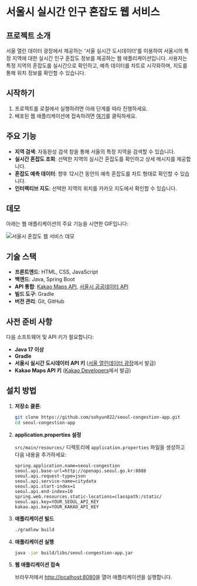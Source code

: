 # 서울시 실시간 인구 혼잡도 웹 서비스

## 프로젝트 소개

서울 열린 데이터 광장에서 제공하는 '서울 실시간 도시데이터'를 이용하여 서울시의 특정 지역에 대한 실시간 인구 혼잡도 정보를 제공하는 웹 애플리케이션입니다. 사용자는 특정 지역의 혼잡도를 실시간으로 확인하고, 예측 데이터를 차트로 시각화하며, 지도를 통해 위치 정보를 확인할 수 있습니다.

## 시작하기

1. 프로젝트를 로컬에서 실행하려면 아래 단계를 따라 진행하세요.
2. 배포된 웹 애플리케이션에 접속하려면 [여기](https://your-deployment-url.com)를 클릭하세요.

## 주요 기능

- **지역 검색**: 자동완성 검색 창을 통해 서울의 특정 지역을 검색할 수 있습니다.
- **실시간 혼잡도 조회**: 선택한 지역의 실시간 혼잡도를 확인하고 상세 메시지를 제공합니다.
- **혼잡도 예측 데이터**: 향후 12시간 동안의 예측 혼잡도를 차트 형태로 확인할 수 있습니다.
- **인터랙티브 지도**: 선택한 지역의 위치를 카카오 지도에서 확인할 수 있습니다.

## 데모
아래는 웹 애플리케이션의 주요 기능을 시연한 GIF입니다:

![서울시 혼잡도 웹 서비스 데모](https://github.com/user-attachments/assets/22249dea-d9b1-4ca2-a72c-563306e09037)

## 기술 스택

- **프론트엔드**: HTML, CSS, JavaScript
- **백엔드**: Java, Spring Boot
- **API 통합**: [Kakao Maps API](https://developers.kakao.com/), [서울시 공공데이터 API](https://data.seoul.go.kr/)
- **빌드 도구**: Gradle
- **버전 관리**: Git, GitHub

## 사전 준비 사항

다음 소프트웨어 및 API 키가 필요합니다:
- **Java 17 이상**
- **Gradle**
- **서울시 실시간 도시데이터 API 키** ([서울 열린데이터 광장](https://data.seoul.go.kr/)에서 발급)
- **Kakao Maps API 키** ([Kakao Developers](https://developers.kakao.com/)에서 발급)

## 설치 방법

1. **저장소 클론**:

    ```bash
    git clone https://github.com/sohyun022/seoul-congestion-app.git
    cd seoul-congestion-app
    ```

2. **application.properties 설정**

   `src/main/resources/` 디렉토리에 `application.properties` 파일을 생성하고 다음 내용을 추가하세요:

    ```properties
    spring.application.name=seoul-congestion
    seoul.api.base-url=http://openapi.seoul.go.kr:8088
    seoul.api.request-type=json
    seoul.api.service-name=citydata
    seoul.api.start-index=1
    seoul.api.end-index=10
    spring.web.resources.static-locations=classpath:/static/
    seoul.api.key=YOUR_SEOUL_API_KEY
    kakao.api.key=YOUR_KAKAO_API_KEY
    ```

3. **애플리케이션 빌드**

    ```bash
    ./gradlew build
    ```

4. **애플리케이션 실행**

    ```bash
    java -jar build/libs/seoul-congestion-app.jar
    ```

5. **웹 애플리케이션 접속**

    브라우저에서 [http://localhost:8080](http://localhost:8080)을 열어 애플리케이션을 실행합니다.
